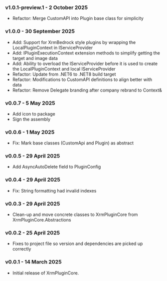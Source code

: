 ### v1.0.1-preview.1 - 2 October 2025
* Refactor: Merge CustomAPI into Plugin base class for simplicity

### v1.0.0 - 30 September 2025
* Add: Support for XrmBedrock style plugins by wrapping the LocalPluginContext in IServiceProvider
* Add: IPluginExecutionContext extension methods to simplify getting the target and image data
* Add: Ability to overload the IServiceProvider before it is used to create the LocalPluginContext and local IServiceProvider
* Refactor: Update from .NET6 to .NET8 build target
* Refactor: Modifications to CustomAPI definitions to align better with data
* Refactor: Remove Delegate branding after company rebrand to Context&

### v0.0.7 - 5 May 2025
* Add icon to package
* Sign the assembly

### v0.0.6 - 1 May 2025
* Fix: Mark base classes (CustomApi and Plugin) as abstract

### v0.0.5 - 29 April 2025
* Add AsyncAutoDelete field to PluginConfig

### v0.0.4 - 29 April 2025
* Fix: String formatting had invalid indexes

### v0.0.3 - 29 April 2025
* Clean-up and move concrete classes to XrmPluginCore from XrmPluginCore.Abstractions

### v0.0.2 - 25 April 2025
* Fixes to project file so version and dependencies are picked up correctly

### v0.0.1 - 14 March 2025
* Initial release of XrmPluginCore.